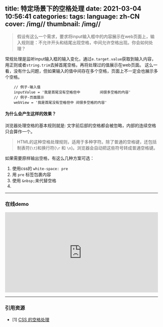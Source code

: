 title: 特定场景下的空格处理
date: 2021-03-04 10:56:41
categories: 
tags: 
language: zh-CN
cover: /img//
thumbnail: /img//
---

> 假设有这么一个需求，要求将input输入框中的内容展示在web页面上，输入规则是：不允许开头和结尾出现空格，中间允许空格出现。你会如何处理？

常规处理是监听input输入框的输入变化，通过`e.target.value`获取到输入内容，用正则或者`string.trim`去掉首尾空格，再将处理过的值展示在web页面。
这么一看，没有什么问题，但如果输入的值中间存在多个空格，页面上不一定会也展示多个空格。
```
    // 例子-输入值
    inputValue = '我是首尾没有空格但中         间很多空格的内容'
    // 例子-页面展示
    webView = '我是首尾没有空格但中 间很多空格的内容'
```
#### 为什么会产生这样的效果？
浏览器处理空格的基本规则就是: 文字前后部的空格都会被忽略，内部的连续空格只会算作一个。
 > HTML的这种空格处理规则，适用于多种字符。除了普通的空格键，还包括制表符(`\t`)和换行符(`\r` 和 `\n`)。浏览器会自动把这些符号转成普通空格键。

如果需要原样输出空格，有这么几种方案可选：
1. 使用css的 `white-space: pre`
2. 用 `pre` 标签包裹内容
3. 使用 `&nbsp;`来代替空格
4.


---
### 在线demo

<iframe height="265" style="width: 100%;" scrolling="no" title="demo(how to deal with blank)" src="https://codepen.io/KonnieShen/embed/ZEBRdza?height=265&theme-id=dark&default-tab=html,result" frameborder="no" loading="lazy" allowtransparency="true" allowfullscreen="true">
  See the Pen <a href='https://codepen.io/KonnieShen/pen/ZEBRdza'>demo(how to deal with blank)</a> by konnieshen
  (<a href='https://codepen.io/KonnieShen'>@KonnieShen</a>) on <a href='https://codepen.io'>CodePen</a>.
</iframe>

---
### 引用资源
- [1] [CSS 的空格处理](http://www.ruanyifeng.com/blog/2018/07/white-space.html)